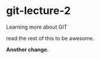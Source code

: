 # git-lecture-2
Learning more about GIT

read the rest of this to be awesome.

<b>Another change.</b>
